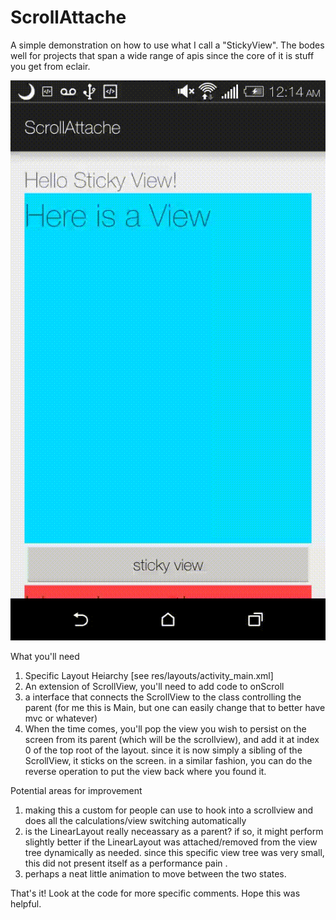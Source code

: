 # ScrollAttache
A simple demonstration on how to use what I call a "StickyView". The bodes well for projects that span a wide range of apis since the core of it is stuff you get from eclair. 

![Build screen](https://github.com/yrizk/ScrollAttache/blob/master/demo.gif)


What you'll need </br>
1. Specific Layout Heiarchy [see res/layouts/activity_main.xml]  </br>
2. An extension of ScrollView, you'll need to add code to onScroll </br>
3. a interface that connects the ScrollView to the class controlling the parent (for me this is Main, but one can easily change that to better have mvc or whatever) </br>
4. When the time comes, you'll pop the view you wish to persist on the screen from its parent (which will be the scrollview),  and add it at index 0 of the top root of the layout. since it is now simply a sibling of the ScrollView, it sticks on the screen. in a similar fashion, you can do the reverse operation to put the view back where you found it. </br>

Potential areas for improvement </br>
1. making this a custom for people can use to hook into a scrollview and does all the calculations/view switching automatically </br>
2. is the LinearLayout really neceassary as  a parent? if so, it might perform slightly better if the LinearLayout was attached/removed from the view tree dynamically as needed. since this specific view tree was very small, this did not present itself as a performance pain . </br>
3. perhaps a neat little animation to move between the two states. </br>

That's it! Look at the code for more specific comments. Hope this was helpful. 
